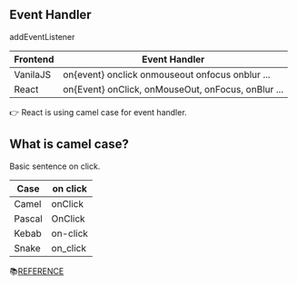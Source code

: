 ## Event Handler

addEventListener

| Frontend | Event Handler                                      |
| -------- | -------------------------------------------------- |
| VanilaJS | on{event} onclick onmouseout onfocus onblur ...    |
| React    | on{Event} onClick, onMouseOut, onFocus, onBlur ... |

👉 React is using camel case for event handler.

## What is camel case?

Basic sentence on click.

| Case   | on click |
| ------ | -------- |
| Camel  | onClick  |
| Pascal | OnClick  |
| Kebab  | on-click |
| Snake  | on_click |

📚[REFERENCE](https://www.w3schools.com/js/js_events.asp)
